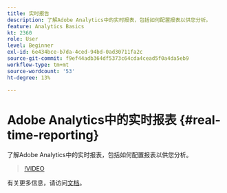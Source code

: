 ```yaml
---
title: 实时报告
description: 了解Adobe Analytics中的实时报表，包括如何配置报表以供您分析。
feature: Analytics Basics
kt: 2360
role: User
level: Beginner
exl-id: 6e434bce-b7da-4ced-94bd-0ad30711fa2c
source-git-commit: f9ef44adb364df5373c64cda4cead5f0a4da5eb9
workflow-type: tm+mt
source-wordcount: '53'
ht-degree: 13%

---
```


# Adobe Analytics中的实时报表 {#real-time-reporting}

了解Adobe Analytics中的实时报表，包括如何配置报表以供您分析。

>[!VIDEO](https://video.tv.adobe.com/v/25454/?quality=12&learn=on)

有关更多信息，请访问[文档](https://experienceleague.adobe.com/docs/analytics/components/real-time-reporting/realtime.html)。
